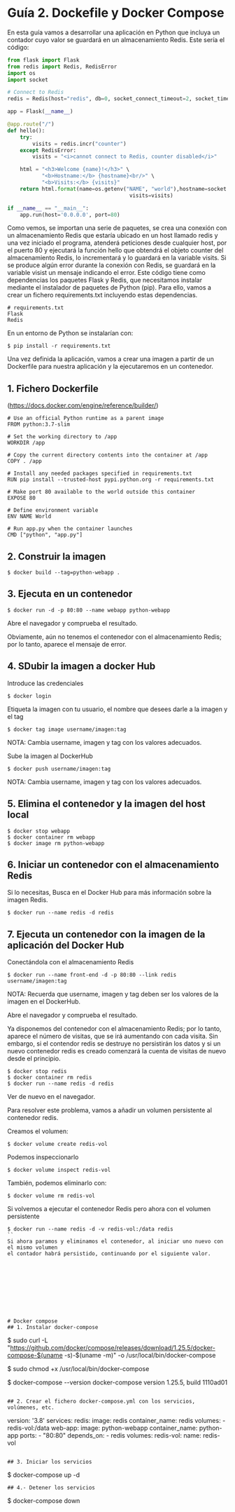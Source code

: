 # Guía 2. Dockefile y Docker Compose

En esta guía vamos a desarrollar una aplicación en Python que incluya un contador cuyo valor se guardará en un almacenamiento Redis. Este sería el código:

```python
from flask import Flask
from redis import Redis, RedisError
import os
import socket

# Connect to Redis
redis = Redis(host="redis", db=0, socket_connect_timeout=2, socket_timeout=2)

app = Flask(__name__)

@app.route("/")
def hello():
    try:
        visits = redis.incr("counter")
    except RedisError:
        visits = "<i>cannot connect to Redis, counter disabled</i>"

    html = "<h3>Welcome {name}!</h3>" \
           "<b>Hostname:</b> {hostname}<br/>" \
           "<b>Visits:</b> {visits}"
    return html.format(name=os.getenv("NAME", "world"),hostname=socket.gethostname(), 
                                       visits=visits)

if __name__ == "__main__":
    app.run(host='0.0.0.0', port=80)
```

Como vemos, se importan una serie de paquetes, se crea una conexión con un almacenamiento Redis que estaría ubicado en un host llamado redis y una vez iniciado el programa, atenderá peticiones desde cualquier host, por el puerto 80 y ejecutará la función hello que obtendrá el objeto counter del almacenamiento Redis, lo incrementará y lo guardará en la variable visits. Si se produce algún error durante la conexión con Redis, se guardará en la variable visist un mensaje indicando el error.
Este código tiene como dependencias los paquetes Flask y Redis, que necesitamos instalar mediante el instalador de paquetes de Python (pip). Para ello, vamos a crear un fichero requirements.txt incluyendo estas dependencias.
```
# requirements.txt
Flask
Redis
```
En un entorno de Python se instalarían con:
```
$ pip install -r requirements.txt
```
Una vez definida la aplicación, vamos a crear una imagen a partir de un Dockerfile para nuestra aplicación y la ejecutaremos en un contenedor.

## 1. Fichero Dockerfile
(https://docs.docker.com/engine/reference/builder/)

```
# Use an official Python runtime as a parent image
FROM python:3.7-slim

# Set the working directory to /app
WORKDIR /app

# Copy the current directory contents into the container at /app
COPY . /app

# Install any needed packages specified in requirements.txt
RUN pip install --trusted-host pypi.python.org -r requirements.txt

# Make port 80 available to the world outside this container
EXPOSE 80

# Define environment variable
ENV NAME World

# Run app.py when the container launches
CMD ["python", "app.py"]
```

## 2. Construir la imagen 
```
$ docker build --tag=python-webapp .
```

## 3. Ejecuta en un contenedor
```
$ docker run -d -p 80:80 --name webapp python-webapp
```
Abre el navegador y comprueba el resultado.
 
Obviamente, aún no tenemos el contenedor con el almacenamiento Redis; por lo tanto, aparece el mensaje de error.

## 4. SDubir la imagen a docker Hub

Introduce las credenciales
```
$ docker login
```
Etiqueta la imagen con tu usuario, el nombre que desees darle a la imagen y el tag
```
$ docker tag image username/imagen:tag
```
NOTA: Cambia username, imagen y tag con los valores adecuados.

Sube la imagen al DockerHub
```
$ docker push username/imagen:tag
```
NOTA: Cambia username, imagen y tag con los valores adecuados.

## 5. Elimina el contenedor y la imagen del host local
```
$ docker stop webapp
$ docker container rm webapp
$ docker image rm python-webapp
```

## 6. Iniciar un contenedor con el almacenamiento Redis 
Si lo necesitas, Busca en el Docker Hub para más información sobre la imagen Redis.
```
$ docker run --name redis -d redis
```

## 7. Ejecuta un contenedor con la imagen de la aplicación del Docker Hub
Conectándola con el almacenamiento Redis
```
$ docker run --name front-end -d -p 80:80 --link redis username/imagen:tag
```
NOTA: Recuerda que username, imagen y tag deben ser los valores de la imagen en el DockerHub.

Abre el navegador y comprueba el resultado.
 
Ya disponemos del contenedor con el almacenamiento Redis; por lo tanto, 
aparece el número de visitas, que se irá aumentando con cada visita. 
Sin embargo, si el contendor redis se destruye no persistirán los datos y 
si un nuevo contenedor redis es creado comenzará la cuenta de visitas de nuevo desde el principio.
```
$ docker stop redis
$ docker container rm redis
$ docker run --name redis -d redis
```
Ver de nuevo en el navegador.

Para resolver este problema, vamos a añadir un volumen persistente al contenedor redis.

Creamos el volumen:
```
$ docker volume create redis-vol
```
Podemos inspeccionarlo
```
$ docker volume inspect redis-vol
```
También, podemos eliminarlo con:
```
$ docker volume rm redis-vol
```
Si volvemos a ejecutar el contenedor Redis pero ahora con el volumen persistente
```
$ docker run --name redis -d -v redis-vol:/data redis
`` 
Si ahora paramos y eliminamos el contenedor, al iniciar uno nuevo con el mismo volumen 
el contador habrá persistido, continuando por el siguiente valor.










# Docker compose
## 1. Instalar docker-compose
```
$ sudo curl -L "https://github.com/docker/compose/releases/download/1.25.5/docker-compose-$(uname -s)-$(uname -m)" -o /usr/local/bin/docker-compose

$ sudo chmod +x /usr/local/bin/docker-compose

$ docker-compose --version
docker-compose version 1.25.5, build 1110ad01
```

## 2. Crear el fichero docker-compose.yml con los servicios, volúmenes, etc.
```
version: '3.8'
services:
  redis:
    image: redis
    container_name: redis
    volumes:
      - redis-vol:/data
  web-app:
    image: python-webapp
    container_name: python-app
    ports:
      - "80:80"
    depends_on:
      - redis
volumes:
  redis-vol:
    name: redis-vol
```

## 3. Iniciar los servicios
```
$ docker-compose up -d
```
## 4.- Detener los servicios
```
$ docker-compose down
```

